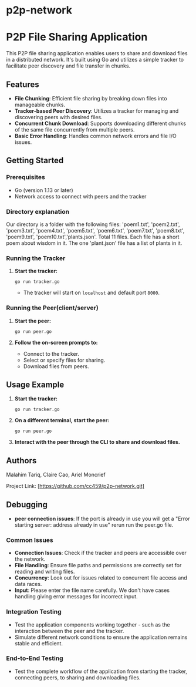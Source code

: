 # p2p-network

# P2P File Sharing Application

This P2P file sharing application enables users to share and download files in a distributed network. It's built using Go and utilizes a simple tracker to facilitate peer discovery and file transfer in chunks.

## Features

- **File Chunking**: Efficient file sharing by breaking down files into manageable chunks.
- **Tracker-based Peer Discovery**: Utilizes a tracker for managing and discovering peers with desired files.
- **Concurrent Chunk Download**: Supports downloading different chunks of the same file concurrently from multiple peers.
- **Basic Error Handling**: Handles common network errors and file I/O issues.

## Getting Started

### Prerequisites

- Go (version 1.13 or later)
- Network access to connect with peers and the tracker

### Directory explanation

Our directory is a folder with the following files: 'poem1.txt', 'poem2.txt', 'poem3.txt', 'poem4.txt', 'poem5.txt', 'poem6.txt', 'poem7.txt', 'poem8.txt', 'poem9.txt', 'poem10.txt','plants.json'. Total 11 files. Each file has a short poem about wisdom in it. The one 'plant.json' file has a list of plants in it.


### Running the Tracker

1. **Start the tracker:**
   ```
   go run tracker.go
   ```
   - The tracker will start on `localhost` and default port `8000`.

### Running the Peer(client/server)

1. **Start the peer:**
   ```
   go run peer.go
   ```

2. **Follow the on-screen prompts to:**
   - Connect to the tracker.
   - Select or specify files for sharing.
   - Download files from peers.

## Usage Example

1. **Start the tracker:**
   ```
   go run tracker.go
   ```

2. **On a different terminal, start the peer:**
   ```
   go run peer.go
   ```

3. **Interact with the peer through the CLI to share and download files.**


## Authors

Malahim Tariq, Claire Cao, Ariel Moncrief 

Project Link: [https://github.com/cc459/p2p-network.git]


## Debugging

- **peer connection issues**: If the port is already in use you will get a "Error starting server: address already in use" rerun run the peer.go file.


### Common Issues
- **Connection Issues**: Check if the tracker and peers are accessible over the network.
- **File Handling**: Ensure file paths and permissions are correctly set for reading and writing files.
- **Concurrency**: Look out for issues related to concurrent file access and data races.
- **Input**: Please enter the file name carefully. We don't have cases handling giving error messages for incorrect input. 


### Integration Testing
- Test the application components working together - such as the interaction between the peer and the tracker.
- Simulate different network conditions to ensure the application remains stable and efficient.

### End-to-End Testing
- Test the complete workflow of the application from starting the tracker, connecting peers, to sharing and downloading files.


